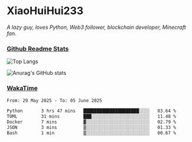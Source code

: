 # XiaoHuiHui233

*A lazy guy, loves Python, Web3 follower, blockchain developer, Minecraft fan.*

### [Github Readme Stats](https://github.com/anuraghazra/github-readme-stats)

![Top Langs](https://github-readme-stats.vercel.app/api/top-langs/?username=XiaoHuiHui233&layout=compact&theme=github_dark)

![Anurag's GitHub stats](https://github-readme-stats.vercel.app/api?username=XiaoHuiHui233&show_icons=true&theme=github_dark)

### [WakaTime](https://wakatime.com)

<!--START_SECTION:waka-->

```txt
From: 29 May 2025 - To: 05 June 2025

Python       3 hrs 47 mins   █████████████████████░░░░   83.64 %
TOML         31 mins         ███░░░░░░░░░░░░░░░░░░░░░░   11.48 %
Docker       7 mins          ▓░░░░░░░░░░░░░░░░░░░░░░░░   02.79 %
JSON         3 mins          ▒░░░░░░░░░░░░░░░░░░░░░░░░   01.33 %
Bash         1 min           ▒░░░░░░░░░░░░░░░░░░░░░░░░   00.67 %
```

<!--END_SECTION:waka-->
